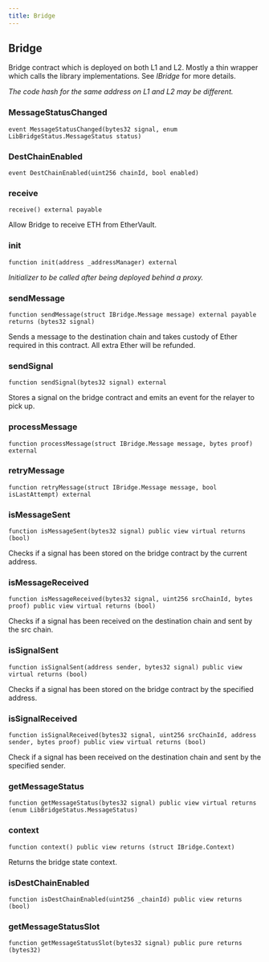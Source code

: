 ```yaml
---
title: Bridge
---
```


## Bridge

Bridge contract which is deployed on both L1 and L2. Mostly a thin wrapper
which calls the library implementations. See _IBridge_ for more details.

_The code hash for the same address on L1 and L2 may be different._

### MessageStatusChanged

```solidity
event MessageStatusChanged(bytes32 signal, enum LibBridgeStatus.MessageStatus status)
```

### DestChainEnabled

```solidity
event DestChainEnabled(uint256 chainId, bool enabled)
```

### receive

```solidity
receive() external payable
```

Allow Bridge to receive ETH from EtherVault.

### init

```solidity
function init(address _addressManager) external
```

_Initializer to be called after being deployed behind a proxy._

### sendMessage

```solidity
function sendMessage(struct IBridge.Message message) external payable returns (bytes32 signal)
```

Sends a message to the destination chain and takes custody
of Ether required in this contract. All extra Ether will be refunded.

### sendSignal

```solidity
function sendSignal(bytes32 signal) external
```

Stores a signal on the bridge contract and emits an event for the
relayer to pick up.

### processMessage

```solidity
function processMessage(struct IBridge.Message message, bytes proof) external
```

### retryMessage

```solidity
function retryMessage(struct IBridge.Message message, bool isLastAttempt) external
```

### isMessageSent

```solidity
function isMessageSent(bytes32 signal) public view virtual returns (bool)
```

Checks if a signal has been stored on the bridge contract by the
current address.

### isMessageReceived

```solidity
function isMessageReceived(bytes32 signal, uint256 srcChainId, bytes proof) public view virtual returns (bool)
```

Checks if a signal has been received on the destination chain and
sent by the src chain.

### isSignalSent

```solidity
function isSignalSent(address sender, bytes32 signal) public view virtual returns (bool)
```

Checks if a signal has been stored on the bridge contract by the
specified address.

### isSignalReceived

```solidity
function isSignalReceived(bytes32 signal, uint256 srcChainId, address sender, bytes proof) public view virtual returns (bool)
```

Check if a signal has been received on the destination chain and sent
by the specified sender.

### getMessageStatus

```solidity
function getMessageStatus(bytes32 signal) public view virtual returns (enum LibBridgeStatus.MessageStatus)
```

### context

```solidity
function context() public view returns (struct IBridge.Context)
```

Returns the bridge state context.

### isDestChainEnabled

```solidity
function isDestChainEnabled(uint256 _chainId) public view returns (bool)
```

### getMessageStatusSlot

```solidity
function getMessageStatusSlot(bytes32 signal) public pure returns (bytes32)
```
